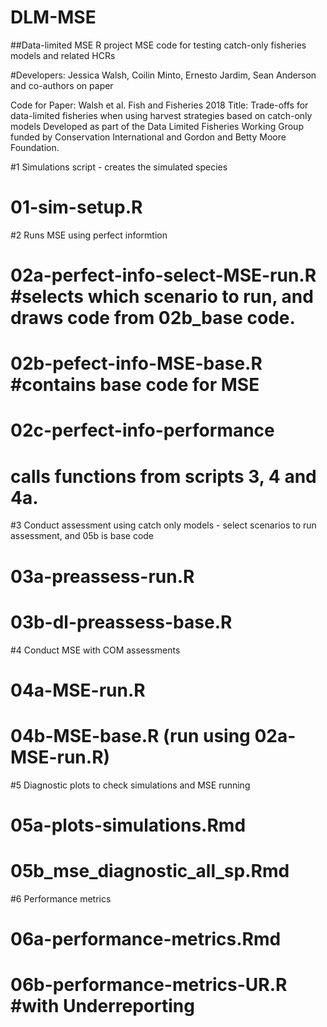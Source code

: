 # DLM-MSE
##Data-limited MSE R project
MSE code for testing catch-only fisheries models and related HCRs

#Developers: Jessica Walsh, Coilin Minto, Ernesto Jardim, Sean Anderson and co-authors on paper

Code for Paper: Walsh et al. Fish and Fisheries 2018 
Title: Trade-offs for data-limited fisheries when using harvest strategies based on catch-only models
Developed as part of the Data Limited Fisheries Working Group 
funded by Conservation International and Gordon and Betty Moore Foundation.


#1 Simulations script - creates the simulated species 
  # 01-sim-setup.R

#2 Runs MSE using perfect informtion
  # 02a-perfect-info-select-MSE-run.R   #selects which scenario to run, and draws code from 02b_base code.
  # 02b-pefect-info-MSE-base.R  #contains base code for MSE
  # 02c-perfect-info-performance
  # calls functions from scripts 3, 4 and 4a.

#3 Conduct assessment using catch only models - select scenarios to run assessment, and 05b is base code
  # 03a-preassess-run.R
  # 03b-dl-preassess-base.R

#4 Conduct MSE with COM assessments
  # 04a-MSE-run.R 
  # 04b-MSE-base.R (run using 02a-MSE-run.R) 

#5 Diagnostic plots to check simulations and MSE running
  # 05a-plots-simulations.Rmd
  # 05b_mse_diagnostic_all_sp.Rmd

#6 Performance metrics
  # 06a-performance-metrics.Rmd 
  # 06b-performance-metrics-UR.R #with Underreporting
  

